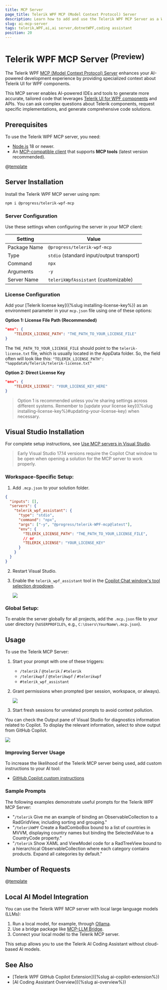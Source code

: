 ```yaml
---
title: MCP Server
page_title: Telerik WPF MCP (Model Context Protocol) Server
description: Learn how to add and use the Telerik WPF MCP Server as a WPF AI coding assistant and code generator for better developer productivity. The Telerik WPF MCP server provides proprietary context about Telerik UI for WPF to AI-powered software.
slug: ai-mcp-server
tags: telerik,WPF,ai,ai server,dotnetWPF,coding assistant
position: 20
---
```


# Telerik WPF MCP Server <sup>(Preview)</sup>

The Telerik WPF [MCP (Model Context Protocol) Server](https://modelcontextprotocol.io/introduction) enhances your AI-powered development experience by providing specialized context about Telerik UI for WPF components.

This MCP server enables AI-powered IDEs and tools to generate more accurate, tailored code that leverages [Telerik UI for WPF components](https://www.telerik.com/WPF-ui) and APIs. You can ask complex questions about Telerik components, request specific implementations, and generate comprehensive code solutions.

## Prerequisites

To use the Telerik WPF MCP server, you need:

* [Node.js](https://nodejs.org/en) 18 or newer.
* An [MCP-compatible client](https://modelcontextprotocol.io/clients) that supports **MCP tools** (latest version recommended).

@[template](/_contentTemplates/ai-coding-assistant.md#getting-started)

## Server Installation

Install the Telerik WPF MCP server using npm:

```bash
npm i @progress/telerik-wpf-mcp
```

### Server Configuration

Use these settings when configuring the server in your MCP client:

| Setting | Value |
|---------|-------|
| Package Name | `@progress/telerik-wpf-mcp` |
| Type | `stdio` (standard input/output transport) |
| Command | `npx` |
| Arguments | `-y` |
| Server Name | `telerikWpfAssistant` (customizable) |

### License Configuration

Add your [Telerik license key]({%slug installing-license-key%}) as an environment parameter in your `mcp.json` file using one of these options:

__Option 1: License File Path (Recommended)__

 ```json
 "env": {
     "TELERIK_LICENSE_PATH": "THE_PATH_TO_YOUR_LICENSE_FILE"
 }
 ```
 
The `THE_PATH_TO_YOUR_LICENSE_FILE` should point to the `telerik-license.txt` file, which is usually located in the AppData folder. 
So, the field often will look like this: `"TELERIK_LICENSE_PATH": "%appdata%/Telerik/telerik-license.txt"`

__Option 2: Direct License Key__

 ```json
 "env": {
     "TELERIK_LICENSE": "YOUR_LICENSE_KEY_HERE"
 }
 ```

> Option 1 is recommended unless you're sharing settings across different systems. Remember to [update your license key]({%slug installing-license-key%}#updating-your-license-key) when necessary.

## Visual Studio Installation

For complete setup instructions, see [Use MCP servers in Visual Studio](https://learn.microsoft.com/en-us/visualstudio/ide/mcp-servers).

> Early Visual Studio 17.14 versions require the Copilot Chat window to be open when opening a solution for the MCP server to work properly.

### Workspace-Specific Setup:

1. Add `.mcp.json` to your solution folder.

 ```json
 {
   "inputs": [],
   "servers": {
     "telerik_wpf_assistant": {
       "type": "stdio",
       "command": "npx",
       "args": ["-y", "@progress/telerik-WPF-mcp@latest"],
       "env": {
         "TELERIK_LICENSE_PATH": "THE_PATH_TO_YOUR_LICENSE_FILE",
         // or
         "TELERIK_LICENSE": "YOUR_LICENSE_KEY"
       }
     }
   }
 }
 ```

2. Restart Visual Studio.
3. Enable the `telerik_wpf_assistant` tool in the [Copilot Chat window's tool selection dropdown](https://learn.microsoft.com/en-us/visualstudio/ide/mcp-servers?view=vs-2022#configuration-example-with-github-mcp-server).

	![](images/ai-mcp-server-0.png)

### Global Setup:

To enable the server globally for all projects, add the `.mcp.json` file to your user directory (`%USERPROFILE%`, e.g., `C:\Users\YourName\.mcp.json`).

## Usage

To use the Telerik MCP Server:

1. Start your prompt with one of these triggers:
   - `/telerik` / `@telerik` / `#telerik`
   - `/telerikwpf` / `@telerikwpf` / `#telerikwpf`
   - `#telerik_wpf_assistant`
   
1. Grant permissions when prompted (per session, workspace, or always).

	![](images/ai-mcp-server-1.png)

1. Start fresh sessions for unrelated prompts to avoid context pollution.

You can check the Output pane of Visual Studio for diagnostics information related to Copilot. To display the relevant information, select to show output from GitHub Copilot.

![](images/ai-mcp-server-2.png)

### Improving Server Usage

To increase the likelihood of the Telerik MCP server being used, add custom instructions to your AI tool:
- [GitHub Copilot custom instructions](https://docs.github.com/en/copilot/customizing-copilot/adding-repository-custom-instructions-for-github-copilot#about-repository-custom-instructions-for-github-copilot-chat)

### Sample Prompts

The following examples demonstrate useful prompts for the Telerik WPF MCP Server:

* "`/telerik` Give me an example of binding an ObservableCollection<Customer> to a RadGridView, including sorting and grouping."
* "`/telerikWPF` Create a RadComboBox bound to a list of countries in MVVM, displaying country names but binding the SelectedValue to a CountryCode property."
* "`/telerik` Show XAML and ViewModel code for a RadTreeView bound to a hierarchical ObservableCollection<Category> where each category contains products. Expand all categories by default."

## Number of Requests

@[template](/_contentTemplates/ai-coding-assistant.md#number-of-requests)

## Local AI Model Integration

You can use the Telerik WPF MCP server with local large language models (LLMs):

1. Run a local model, for example, through [Ollama](https://ollama.com).
2. Use a bridge package like [MCP-LLM Bridge](https://github.com/patruff/ollama-mcp-bridge).
3. Connect your local model to the Telerik MCP server.

This setup allows you to use the Telerik AI Coding Assistant without cloud-based AI models.

## See Also

* [Telerik WPF GitHub Copilot Extension]({%slug ai-copilot-extension%})
* [AI Coding Assistant Overview]({%slug ai-overview%})
